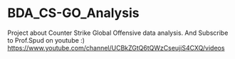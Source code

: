 # BDA_CS-GO_Analysis
Project about Counter Strike Global Offensive data analysis. And Subscribe to Prof.Spud on youtube :)   https://www.youtube.com/channel/UCBkZGtQ6tQWzCseujiS4CXQ/videos 
